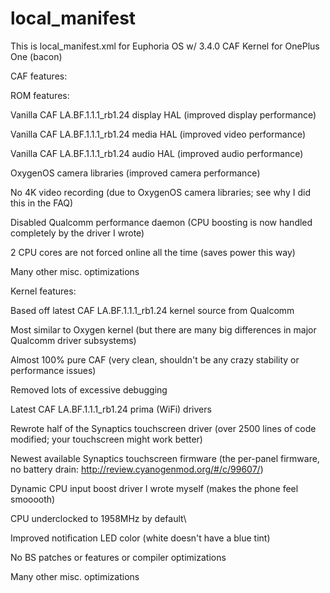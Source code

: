 # local_manifest
This is local_manifest.xml for Euphoria OS w/ 3.4.0 CAF Kernel for OnePlus One (bacon)

CAF features:


ROM features:

Vanilla CAF LA.BF.1.1.1_rb1.24 display HAL (improved display performance)

Vanilla CAF LA.BF.1.1.1_rb1.24 media HAL (improved video performance)

Vanilla CAF LA.BF.1.1.1_rb1.24 audio HAL (improved audio performance)

OxygenOS camera libraries (improved camera performance)

No 4K video recording (due to OxygenOS camera libraries; see why I did this in the FAQ)

Disabled Qualcomm performance daemon (CPU boosting is now handled completely by the driver I wrote)

2 CPU cores are not forced online all the time (saves power this way)

Many other misc. optimizations


Kernel features:

Based off latest CAF LA.BF.1.1.1_rb1.24 kernel source from Qualcomm

Most similar to Oxygen kernel (but there are many big differences in major Qualcomm driver subsystems)

Almost 100% pure CAF (very clean, shouldn't be any crazy stability or performance issues)

Removed lots of excessive debugging

Latest CAF LA.BF.1.1.1_rb1.24 prima (WiFi) drivers

Rewrote half of the Synaptics touchscreen driver (over 2500 lines of code modified; your touchscreen might work better)


Newest available Synaptics touchscreen firmware (the per-panel firmware, no battery drain: http://review.cyanogenmod.org/#/c/99607/)

Dynamic CPU input boost driver I wrote myself (makes the phone feel smooooth)

CPU underclocked to 1958MHz by default\

Improved notification LED color (white doesn't have a blue tint)

No BS patches or features or compiler optimizations

Many other misc. optimizations
